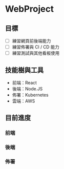 # WebProject

## 目標
- [ ] 練習網頁前後端能力
- [ ] 練習佈署與 CI / CD 能力
- [ ] 練習測試與其他看板使用

## 技能樹與工具
- 前端：React
- 後端：Node.JS
- 佈署：Kubernetes
- 雲端：AWS


## 目前進度
### 前端

### 後端

### 佈署
